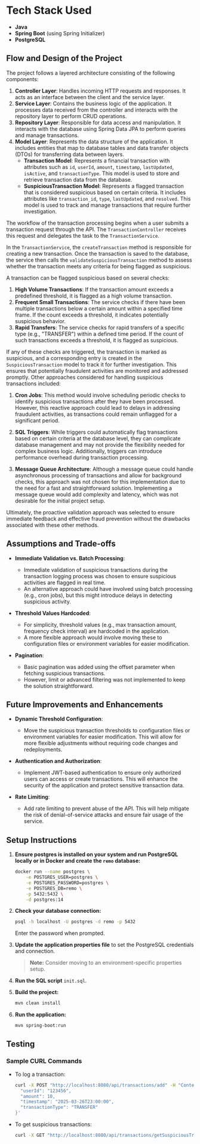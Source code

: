 # Tech Stack Used
- **Java**
- **Spring Boot** (using Spring Initializer)
- **PostgreSQL**

## Flow and Design of the Project

The project follows a layered architecture consisting of the following components:

1. **Controller Layer**: Handles incoming HTTP requests and responses. It acts as an interface between the client and the service layer.
2. **Service Layer**: Contains the business logic of the application. It processes data received from the controller and interacts with the repository layer to perform CRUD operations.
3. **Repository Layer**: Responsible for data access and manipulation. It interacts with the database using Spring Data JPA to perform queries and manage transactions.
4. **Model Layer**: Represents the data structure of the application. It includes entities that map to database tables and data transfer objects (DTOs) for transferring data between layers.
   - **Transaction Model**: Represents a financial transaction with attributes such as `id`, `userId`, `amount`, `timestamp`, `lastUpdated`, `isActive`, and `transactionType`. This model is used to store and retrieve transaction data from the database.
   - **SuspiciousTransaction Model**: Represents a flagged transaction that is considered suspicious based on certain criteria. It includes attributes like `transaction_id`, `type`, `lastUpdated`, and `resolved`. This model is used to track and manage transactions that require further investigation.

The workflow of the transaction processing begins when a user submits a transaction request through the API. The `TransactionController` receives this request and delegates the task to the `TransactionService`. 

In the `TransactionService`, the `createTransaction` method is responsible for creating a new transaction. Once the transaction is saved to the database, the service then calls the `validateSuspiciousTransaction` method to assess whether the transaction meets any criteria for being flagged as suspicious.

A transaction can be flagged suspicious based on several checks:
1. **High Volume Transactions**: If the transaction amount exceeds a predefined threshold, it is flagged as a high volume transaction.
2. **Frequent Small Transactions**: The service checks if there have been multiple transactions below a certain amount within a specified time frame. If the count exceeds a threshold, it indicates potentially suspicious behavior.
3. **Rapid Transfers**: The service checks for rapid transfers of a specific type (e.g., "TRANSFER") within a defined time period. If the count of such transactions exceeds a threshold, it is flagged as suspicious.

If any of these checks are triggered, the transaction is marked as suspicious, and a corresponding entry is created in the `SuspiciousTransaction` model to track it for further investigation. This ensures that potentially fraudulent activities are monitored and addressed promptly.
Other approaches considered for handling suspicious transactions included:

1. **Cron Jobs**: This method would involve scheduling periodic checks to identify suspicious transactions after they have been processed. However, this reactive approach could lead to delays in addressing fraudulent activities, as transactions could remain unflagged for a significant period.

2. **SQL Triggers**: While triggers could automatically flag transactions based on certain criteria at the database level, they can complicate database management and may not provide the flexibility needed for complex business logic. Additionally, triggers can introduce performance overhead during transaction processing.

3. **Message Queue Architecture**: Although a message queue could handle asynchronous processing of transactions and allow for background checks, this approach was not chosen for this implementation due to the need for a fast and straightforward solution. Implementing a message queue would add complexity and latency, which was not desirable for the initial project setup.

Ultimately, the proactive validation approach was selected to ensure immediate feedback and effective fraud prevention without the drawbacks associated with these other methods.

## Assumptions and Trade-offs

- **Immediate Validation vs. Batch Processing**: 
  - Immediate validation of suspicious transactions during the transaction logging process was chosen to ensure suspicious activities are flagged in real time.
  - An alternative approach could have involved using batch processing (e.g., cron jobs), but this might introduce delays in detecting suspicious activity.

- **Threshold Values Hardcoded**: 
  - For simplicity, threshold values (e.g., max transaction amount, frequency check interval) are hardcoded in the application.
  - A more flexible approach would involve moving these to configuration files or environment variables for easier modification.

- **Pagination**: 
  - Basic pagination was added using the offset parameter when fetching suspicious transactions.
  - However, limit or advanced filtering was not implemented to keep the solution straightforward.

## Future Improvements and Enhancements

- **Dynamic Threshold Configuration**: 
  - Move the suspicious transaction thresholds to configuration files or environment variables for easier modification. This will allow for more flexible adjustments without requiring code changes and redeployments.

- **Authentication and Authorization**: 
  - Implement JWT-based authentication to ensure only authorized users can access or create transactions. This will enhance the security of the application and protect sensitive transaction data.

- **Rate Limiting**: 
  - Add rate limiting to prevent abuse of the API. This will help mitigate the risk of denial-of-service attacks and ensure fair usage of the service.


## Setup Instructions

1. **Ensure postgres is installed on your system and run PostgreSQL locally or in Docker and create the `remo` database:**
   ```bash
   docker run --name postgres \
       -e POSTGRES_USER=postgres \
       -e POSTGRES_PASSWORD=postgres \
       -e POSTGRES_DB=remo \
       -p 5432:5432 \
       -d postgres:14
   ```

2. **Check your database connection:**
   ```bash
   psql -h localhost -U postgres -d remo -p 5432
   ```
   Enter the password when prompted.

3. **Update the application properties file** to set the PostgreSQL credentials and connection.
   > **Note:** Consider moving to an environment-specific properties setup.

4. **Run the SQL script** `init.sql`.

5. **Build the project:**
   ```bash
   mvn clean install
   ```

6. **Run the application:**
   ```bash
   mvn spring-boot:run
   ```

## Testing

### Sample CURL Commands

- To log a transaction:
   ```bash
   curl -X POST "http://localhost:8080/api/transactions/add" -H "Content-Type: application/json" -d '{
     "userId": "123456",
     "amount": 10,
     "timestamp": "2025-03-26T23:00:00",
     "transactionType": "TRANSFER"
   }'
   ```

- To get suspicious transactions:
   ```bash
   curl -X GET "http://localhost:8080/api/transactions/getSuspiciousTransactions/a123456"
   ```
